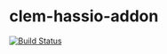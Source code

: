 # clem-hassio-addon

[![Build Status](https://travis-ci.com/clementTal/snps-hassio-addon.svg?branch=master)](https://travis-ci.com/clementTal/snps-hassio-addon)
